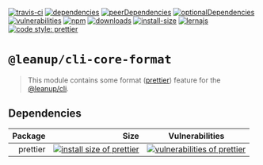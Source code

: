 [![travis-ci][travis-ci]][travis-ci-url]
[![dependencies][dependencies]][dependencies-url]
[![peerDependencies][peerdependencies]][peerdependencies-url]
[![optionalDependencies][optionaldependencies]][optionaldependencies-url]
[![vulnerabilities][vulnerabilities]][vulnerabilities-url]
[![npm][npm]][npm-url]
[![downloads][downloads]][downloads-url]
[![install-size][install-size]][install-size-url]
[![lernajs][lernajs]][lernajs-url]
[![code style: prettier](https://img.shields.io/badge/code_style-prettier-ff69b4.svg)](https://github.com/prettier/prettier)

[npm]: https://img.shields.io/npm/v/@leanup/cli-core-format
[npm-url]: https://www.npmjs.com/package/@leanup/cli-core-format
[dependencies]: https://img.shields.io/david/martinoppitz/leanup?path=cli/core/format
[dependencies-url]: https://david-dm.org/martinoppitz/leanup?path=cli/core/format
[peerdependencies]: https://img.shields.io/david/peer/martinoppitz/leanup?path=cli/core/format
[peerdependencies-url]: https://david-dm.org/martinoppitz/leanup?path=cli/core/format&type=peer
[optionaldependencies]: https://img.shields.io/david/optional/martinoppitz/leanup?path=cli/core/format
[optionaldependencies-url]: https://david-dm.org/martinoppitz/leanup?path=cli/core/format&type=optional
[vulnerabilities]: https://snyk.io/test/npm/@leanup/cli-core-format/badge.svg
[vulnerabilities-url]: https://snyk.io/test/npm/@leanup/cli-core-format
[downloads]: https://img.shields.io/npm/dm/@leanup/cli-core-format
[downloads-url]: https://npmcharts.com/compare/@leanup/cli-core-format?minimal=true
[travis-ci]: https://travis-ci.com/martinoppitz/leanup.svg?branch=master
[travis-ci-url]: https://travis-ci.com/martinoppitz/leanup
[install-size]: https://packagephobia.now.sh/badge?p=@leanup/cli-core-format
[install-size-url]: https://packagephobia.now.sh/result?p=@leanup/cli-core-format
[lernajs]: https://img.shields.io/badge/managed%20with-lerna-blueviolet
[lernajs-url]: https://lerna.js.org

# `@leanup/cli-core-format`

> This module contains some format ([prettier](https://prettier.io/)) feature for the [@leanup/cli](https://www.npmjs.com/package/@leanup/cli).

## Dependencies

|  Package |                                                                                                                         Size |                                                 Vulnerabilities                                                  |
| -------: | ---------------------------------------------------------------------------------------------------------------------------: | :--------------------------------------------------------------------------------------------------------------: |
| prettier | [![install size of prettier](https://packagephobia.now.sh/badge?p=prettier)](https://packagephobia.now.sh/result?p=prettier) | [![vulnerabilities of prettier](https://snyk.io/test/npm/prettier/badge.svg)](https://snyk.io/test/npm/prettier) |

